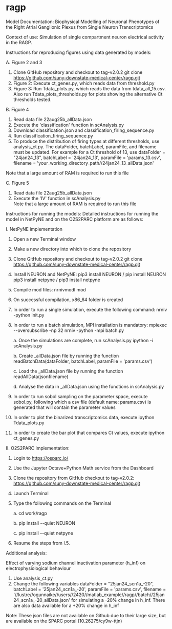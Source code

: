 # ragp
Model Documentation: Biophysical Modelling of Neuronal Phenotypes of the Right Atrial Ganglionic Plexus from Single Neuron Transcriptomics

Context of use: Simulation of single compartment neuron electrical activity in the RAGP.

Instructions for reproducing figures using data generated by models:

A.	Figure 2 and 3
  1.	Clone GitHub repository and checkout to tag-v2.0.2
git clone https://github.com/suny-downstate-medical-center/ragp.git
  2.   Figure 2: Execute ct_genes.py, which reads data from threshold.py
  3.   Figure 3: Run Tdata_plots.py, which reads the data from tdata_all_15.csv. Also run Tdata_plots_thresholds.py for plots showing the alternative Ct thresholds tested.

B.	Figure 4
  1.   Read data file 22aug25b_allData.json
  2.   Execute the 'classification' function in scAnalysis.py
  3.   Download classification.json and classification_firing_sequence.py
  4.   Run classification_firing_sequence.py
  5.  To produce the distribution of firing types at different thresholds, use analysis_ct.py. The dataFolder, batchLabel, paramFile, and filename must be updated. For example for a Ct threshold of 13, use dataFolder = "24jan24_13", batchLabel = '24jan24_13', paramFile = 'params_13.csv', filename = 'your_working_directory_path//24jan24_13_allData.json'

 Note that a large amount of RAM is required to run this file 
 
C.	Figure 5
  1.	Read data file 22aug25b_allData.json 
  2.	Execute the 'IV' function in scAnalysis.py  
  Note that a large amount of RAM is required to run this file 

Instructions for running the models: 
Detailed instructions for running the model in NetPyNE and on the O2S2PARC platform are as follows:

I. NetPyNE implementation
1.	Open a new Terminal window
2.	Make a new directory into which to clone the repository
3.	Clone GitHub repository and checkout to tag-v2.0.2
git clone https://github.com/suny-downstate-medical-center/ragp.git
4.	Install NEURON and NetPyNE: 
pip3 install NEURON / pip install NEURON
pip3 install netpyne / pip3 install netpyne
5.	Compile mod files: 
nrnivmodl mod
6.	On successful compilation, x86_64 folder is created
7.	In order to run a single simulation, execute the following command:
nrniv -python init.py
8.	In order to run a batch simulation, MPI installation is mandatory: 
mpiexec --oversubscribe -np 32 nrniv -python -mpi batch.py

    a.	Once the simulations are complete, run scAnalysis.py
ipython -i scAnalysis.py
  
    b.	Create _allData.json file by running the function 
readBatchData(dataFolder, batchLabel, paramFile = 'params.csv')
  
    c.	Load the _allData.json file by running the function 
readAllData(jsonfilename)
  
    d.	Analyse the data in _allData.json using the functions in scAnalysis.py
10.	In order to run sobol sampling on the parameter space, execute sobol.py, following which a csv file (default name: params.csv) is generated that will contain the parameter values
11.	In order to plot the binarized transcriptomics data, execute 
ipython Tdata_plots.py
12. In order to create the bar plot that compares Ct values, execute
ipython ct_genes.py

II. O2S2PARC implementation:  
1.	Login to https://osparc.io/
2.	Use the Jupyter Octave+Python Math service from the Dashboard
3.	Clone the repository from GitHub checkout to tag-v2.0.2: 
https://github.com/suny-downstate-medical-center/ragp.git
4.	Launch Terminal
5.	Type the following commands on the Terminal

    a.	cd work/ragp
  
    b.	pip install --quiet NEURON
  
    c.	pip install --quiet netpyne
7.	Resume the steps from I.5. 


Additional analysis:

Effect of varying sodium channel inactivation parameter (h_inf) on electrophysiological behaviour
  1. Use analysis_ct.py
  2. Change the following variables dataFolder = "25jan24_scn1a_-20", batchLabel = '25jan24_scn1a_-20', paramFile = 'params.csv', filename = '//lustre//ogunnaike//users//2420//matlab_example//ragp//batch//25jan24_scn1a_-20_allData.json' for simulating a -20% change in h_inf. There are also data available for a +20% change in h_inf

Note: These json files are not available on Github due to their large size, but are available on the SPARC portal (10.26275/cy9w-ttjn)




